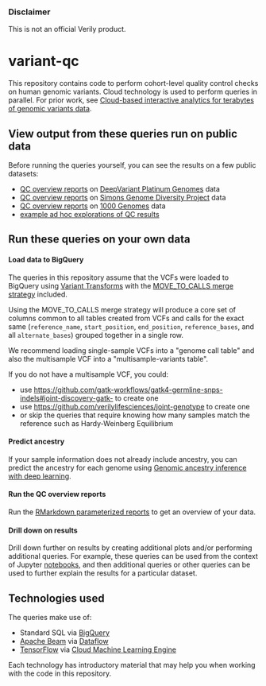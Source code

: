 ### Disclaimer

This is not an official Verily product.

variant-qc
==========

This repository contains code to perform cohort-level quality control checks on human genomic variants. Cloud technology is used to perform queries in parallel. For prior work, see [Cloud-based interactive analytics for terabytes of genomic variants data](https://academic.oup.com/bioinformatics/article/33/23/3709/4036385).

View output from these queries run on public data
--------------------------------------------------

Before running the queries yourself, you can see the results on a few public datasets:

* [QC overview reports](https://console.cloud.google.com/storage/genomics-public-data/platinum-genomes/reports) on [DeepVariant Platinum Genomes](https://cloud.google.com/genomics/docs/public-datasets/illumina-platinum-genomes) data
* [QC overview reports](https://console.cloud.google.com/storage/genomics-public-data/simons-genome-diversity-project/reports) on [Simons Genome Diversity Project](https://cloud.google.com/genomics/docs/public-datasets/simons) data
* [QC overview reports](https://console.cloud.google.com/storage/genomics-public-data/1000-genomes-phase-3/reports) on [1000 Genomes](https://cloud.google.com/genomics/docs/public-datasets/1000-genomes) data
* [example ad hoc explorations of QC results](./notebooks)

Run these queries on your own data
----------------------------------

#### Load data to BigQuery

The queries in this repository assume that the VCFs were loaded to BigQuery using [Variant Transforms](https://cloud.google.com/genomics/docs/how-tos/load-variants) with the [MOVE_TO_CALLS merge strategy](https://github.com/googlegenomics/gcp-variant-transforms/blob/master/docs/variant_merging.md#move_to_calls-strategy) included.

Using the MOVE_TO_CALLS merge strategy will produce a core set of columns common to all tables created from VCFs and calls for the exact same (`reference_name`, `start_position`, `end_position`, `reference_bases`, and all `alternate_bases`) grouped together in a single row.

We recommend loading single-sample VCFs into a "genome call table" and also the multisample VCF into a "multisample-variants table".

If you do not have a multisample VCF, you could:

* use https://github.com/gatk-workflows/gatk4-germline-snps-indels#joint-discovery-gatk- to create one
* use https://github.com/verilylifesciences/joint-genotype to create one
* or skip the queries that require knowing how many samples match the reference such as Hardy-Weinberg Equilibrium

#### Predict ancestry

If your sample information does not already include ancestry, you can predict the ancestry for each genome using [Genomic ancestry inference with deep learning](https://cloud.google.com/blog/big-data/2017/09/genomic-ancestry-inference-with-deep-learning).

#### Run the QC overview reports

Run the [RMarkdown parameterized reports](https://bookdown.org/yihui/rmarkdown/parameterized-reports.html) to get an overview of your data.

#### Drill down on results

Drill down further on results by creating additional plots and/or performing additional queries. For example, these queries can be used from the context of Jupyter [notebooks](./notebooks), and then additional queries or other queries can be used to further explain the results for a particular dataset.

Technologies used
-----------------

The queries make use of:

  * Standard SQL via [BigQuery](https://cloud.google.com/bigquery/docs/)
  * [Apache Beam](https://beam.apache.org/) via [Dataflow](https://cloud.google.com/dataflow/docs/)
  * [TensorFlow](https://www.tensorflow.org/) via [Cloud Machine Learning Engine](https://cloud.google.com/ml-engine/docs/)

Each technology has introductory material that may help you when working with the code in this repository.
